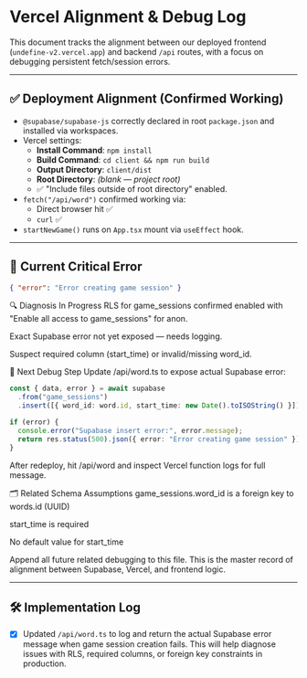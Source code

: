 # Vercel Alignment & Debug Log

This document tracks the alignment between our deployed frontend (`undefine-v2.vercel.app`) and backend `/api` routes, with a focus on debugging persistent fetch/session errors.

---

## ✅ Deployment Alignment (Confirmed Working)

- `@supabase/supabase-js` correctly declared in root `package.json` and installed via workspaces.
- Vercel settings:
  - **Install Command**: `npm install`
  - **Build Command**: `cd client && npm run build`
  - **Output Directory**: `client/dist`
  - **Root Directory**: _(blank — project root)_
  - ✅ "Include files outside of root directory" enabled.
- `fetch("/api/word")` confirmed working via:
  - Direct browser hit ✅
  - `curl` ✅
- `startNewGame()` runs on `App.tsx` mount via `useEffect` hook.

---

## 🐛 Current Critical Error

```json
{ "error": "Error creating game session" }
```
🔍 Diagnosis In Progress
 RLS for game_sessions confirmed enabled with "Enable all access to game_sessions" for anon.

 Exact Supabase error not yet exposed — needs logging.

 Suspect required column (start_time) or invalid/missing word_id.

🧪 Next Debug Step
Update /api/word.ts to expose actual Supabase error:

```ts
const { data, error } = await supabase
  .from("game_sessions")
  .insert([{ word_id: word.id, start_time: new Date().toISOString() }]);

if (error) {
  console.error("Supabase insert error:", error.message);
  return res.status(500).json({ error: "Error creating game session" });
}
```
After redeploy, hit /api/word and inspect Vercel function logs for full message.

🗂 Related Schema Assumptions
game_sessions.word_id is a foreign key to words.id (UUID)

start_time is required

No default value for start_time

Append all future related debugging to this file. This is the master record of alignment between Supabase, Vercel, and frontend logic.

---

## 🛠️ Implementation Log

- [x] Updated `/api/word.ts` to log and return the actual Supabase error message when game session creation fails. This will help diagnose issues with RLS, required columns, or foreign key constraints in production. 